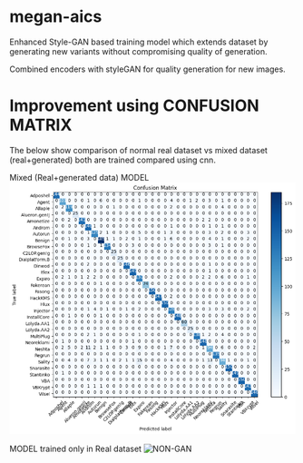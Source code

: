 # megan-aics

Enhanced Style-GAN based training model which extends dataset by generating new variants without compromising quality of generation.

Combined encoders with styleGAN for quality generation for new images.


# Improvement using CONFUSION MATRIX

The below show comparison of normal real dataset vs mixed dataset (real+generated) both are trained compared using cnn.

Mixed (Real+generated data) MODEL 
![GAN-model](https://github.com/arjn2/megan-aics/blob/main/conf-matrix/gan-model.png?raw=true)

MODEL trained only in Real dataset 
![NON-GAN](https://github.com/arjn2/megan-aics/blob/main/conf-matrix/non-gan.png?raw=true)

